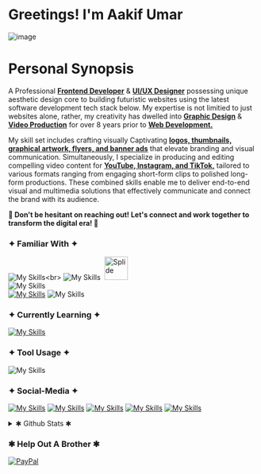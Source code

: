 # Greetings! I'm Aakif Umar
![image](https://github.com/user-attachments/assets/6f67fcd3-a136-43e1-9f05-fad2e548f2a7)
# Personal Synopsis
A Professional <ins>**Frontend Developer**</ins> & <ins>**UI/UX Designer**</ins> possessing unique aesthetic design core to building futuristic websites using the latest software development tech stack below. My expertise is not limitied to just websites alone, rather, my creativity has dwelled into <ins>**Graphic Design**</ins> & <ins>**Video Production**</ins> for over 8 years prior to <ins>**Web Development.**</ins> <br>

My skill set includes crafting visually Captivating <ins>**logos, thumbnails, graphical artwork, flyers, and banner ads**</ins> that elevate branding and visual communication. Simultaneously, I specialize in producing and editing compelling video content for <ins>**YouTube, Instagram, and TikTok,**</ins> tailored to various formats ranging from engaging short-form clips to polished long-form productions. These combined skills enable me to deliver end-to-end visual and multimedia solutions that effectively communicate and connect the brand with its audience.

**🔶 Don't be hesitant on reaching out! Let's connect and work together to transform the digital era! 🔶** 


### ✦ Familiar With ✦
![My Skills](https://go-skill-icons.vercel.app/api/icons?i=html,css,sass,js,py,php,)<br> 
![My Skills](https://go-skill-icons.vercel.app/api/icons?i=gsap,react,vite) &nbsp;<img src="https://github.com/user-attachments/assets/63257040-9bdd-4041-b57d-9d91760ab52d" alt="Splide" width="47" height="47"> <br> 
![My Skills](https://go-skill-icons.vercel.app/api/icons?i=nodejs,mysql) <br>
[![My Skills](https://skillicons.dev/icons?i=pr,ps,xd)](https://skillicons.dev) ![My Skills](https://go-skill-icons.vercel.app/api/icons?i=ai,indesign,figma)


### ✦ Currently Learning ✦
[![My Skills](https://skillicons.dev/icons?i=jquery,threejs)](https://skillicons.dev) <br> 


### ✦ Tool Usage ✦
![My Skills](https://go-skill-icons.vercel.app/api/icons?i=chatgpt,github,git,vscode,vim,pycharm,notion,obsidian)


### ✦ Social-Media ✦
[![My Skills](https://skillicons.dev/icons?i=linkedin)](https://www.linkedin.com/in/hafizau/)
[![My Skills](https://skillicons.dev/icons?i=discord)](https://codepen.io/Auvance) 
[![My Skills](https://skillicons.dev/icons?i=codepen)](https://codepen.io/Auvance) 
[![My Skills](https://go-skill-icons.vercel.app/api/icons?i=x)](https://x.com/therealAuvance) 
[![My Skills](https://go-skill-icons.vercel.app/api/icons?i=behance)](https://www.behance.net/auvance)


<details>
 <summary>✱ Github Stats ✱</summary>
  
  <a href="#">![Github stats](https://github-readme-stats.vercel.app/api?username=Auvancee&theme=dark&count_private=true&hide_border=true&line_height=20)</a>
  <a href="#">![Top Langs](https://github-readme-stats.vercel.app/api/top-langs/?username=Auvancee&layout=compact&theme=dark&count_private=true&hide_border=true)</a>
  
</details>


### ✱ Help Out A Brother ✱
[![PayPal](https://img.shields.io/badge/PayPal-00457C?style=for-the-badge&logo=paypal&logoColor=white)](https://paypal.me/Auvance) 
